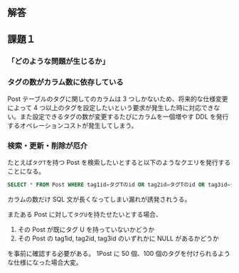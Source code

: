 ## 解答

## 課題１

### 「どのような問題が生じるか」

### タグの数がカラム数に依存している

Post テーブルのタグに関してのカラムは 3 つしかないため、将来的な仕様変更によって 4 つ以上のタグを設定したいという要求が発生した時に対応できない。また設定できるタグの数が変更するたびにカラムを一個増やす DDL を発行するオペレーションコストが発生してしまう。

### 検索・更新・削除が厄介

たとえば`タグT`を持つ Post を検索したいとすると以下のようなクエリを発行することになる。

```sql
SELECT * FROM Post WHERE tag1id=タグTのid OR tag2id=タグTのid OR tag3id=タグTのid;
```

カラムの数だけ SQL 文が長くなってしまい漏れが誘発されうる。

またある Post に対して`タグU`を持たせたいとする場合、

1. その Post が既にタグ U を持っていないかどうか
2. その Post の tag1id, tag2id, tag3id のいずれかに NULL があるかどうか

を事前に確認する必要がある。
1Post に 50 個、100 個のタグを付けられるような仕様になった場合大変。
